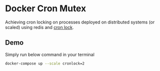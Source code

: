 # Docker Cron Mutex
Achieving cron locking on processes deployed on distributed systems (or scaled) using redis and [cron lock](https://github.com/kvz/cronlock).


## Demo

Simply run below command in your terminal
```bash
docker-compose up --scale cronlock=2
```


